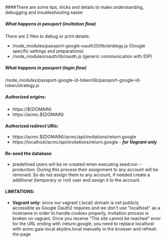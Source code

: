 ####There are some tips, tricks and details to make understanding, debugging and troubleshooting easier 

##### What happens in passport (invitation flow) 
There are 2 files to debug or print details:
 - /node_modules/passport-google-oauth20/lib/strategy.js (Google specific settings and preparations)
 - /node_modules/oauth/lib/oauth.js (generic communication with IDP)
##### What happens in passport (login flow)
/node_modules/passport-google-id-token/lib/passport-google-id-token/strategy.js


##### Authorized origins:
 - https://${DOMAIN}
 - https://acmc.${DOMAIN}
 
#### Authorized redirect URIs:
 - https://acmc.${DOMAIN}/acmc/api/invitations/return.google
 - https://localhost/acmc/api/invitations/return.google - **_for Vagrant only_**
 
#### Re-seed the database
 - predefined users will be re-created when executing seed:run --production. During this process their assignment to any account will be removed. So do not assign them to any account, if needed create a additional (temporary or not) user and assign it to the account. 
 
#### LIMITATIONS:
- **Vagrant only**: since our vagrant (.local) domain is not publicly accessible as Google Oauth2 requires and we don't use "localhost" as a hostname in order to handle cookies properly, invitation process is broken on vagrant. Once you receive "The site cannot be reached" error for the URL ending with /return.google, you need to replace localhost with acmc.gaia-local.skydns.local manually in the browser and refresh the page